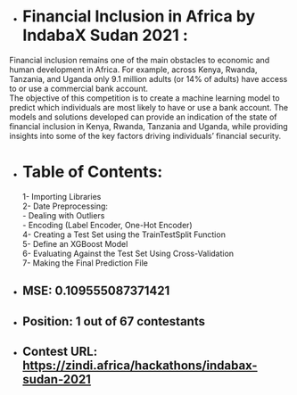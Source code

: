 * # Financial Inclusion in Africa by IndabaX Sudan 2021 :
Financial inclusion remains one of the main obstacles to economic and human development in Africa. 
For example, across Kenya, Rwanda, Tanzania, and Uganda only 9.1 million adults (or 14% of adults) have access to or use a commercial bank account.
<br />The objective of this competition is to create a machine learning model to predict which individuals are most likely to have or use a bank account. 
The models and solutions developed can provide an indication of the state of financial inclusion in Kenya, Rwanda, Tanzania and Uganda, while providing insights into some of the key factors driving individuals’ financial security.

* # Table of Contents:
  1- Importing Libraries
<br />  2- Date Preprocessing:
<br />   - Dealing with Outliers
<br />   - Encoding (Label Encoder, One-Hot Encoder)
<br /> 4- Creating a Test Set using the TrainTestSplit Function
<br /> 5- Define an XGBoost Model
<br /> 6- Evaluating Against the Test Set Using Cross-Validation
<br /> 7- Making the Final Prediction File

* ## MSE: 0.109555087371421
* ## Position: 1 out of 67 contestants
* ## Contest URL: https://zindi.africa/hackathons/indabax-sudan-2021
